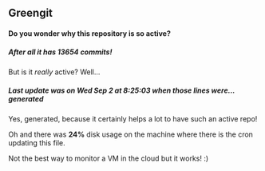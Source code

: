 ## Greengit

#### Do you wonder why this repository is so active?

##### After all it has 13654 commits!

But is it *really* active? Well...

##### Last update was on Wed Sep 2 at 8:25:03 when those lines were... generated

Yes, generated, because it certainly helps a lot to have such an active repo!

Oh and there was **24%** disk usage on the machine
where there is the cron updating this file.

Not the best way to monitor a VM in the cloud but it works! :)
